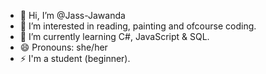 - 👋 Hi, I’m @Jass-Jawanda
- 👀 I’m interested in reading, painting and ofcourse coding.
- 🌱 I’m currently learning C#, JavaScript & SQL.
- 😄 Pronouns: she/her
- ⚡ I'm a student (beginner).



<!---
Jass-Jawanda/Jass-Jawanda is a ✨ special ✨ repository because its `README.md` (this file) appears on your GitHub profile.
You can click the Preview link to take a look at your changes.
--->
